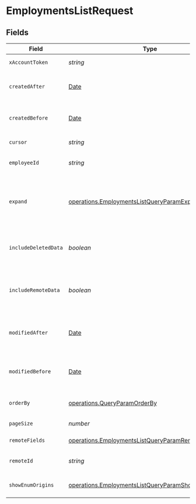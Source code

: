 # EmploymentsListRequest


## Fields

| Field                                                                                                                             | Type                                                                                                                              | Required                                                                                                                          | Description                                                                                                                       |
| --------------------------------------------------------------------------------------------------------------------------------- | --------------------------------------------------------------------------------------------------------------------------------- | --------------------------------------------------------------------------------------------------------------------------------- | --------------------------------------------------------------------------------------------------------------------------------- |
| `xAccountToken`                                                                                                                   | *string*                                                                                                                          | :heavy_check_mark:                                                                                                                | Token identifying the end user.                                                                                                   |
| `createdAfter`                                                                                                                    | [Date](https://developer.mozilla.org/en-US/docs/Web/JavaScript/Reference/Global_Objects/Date)                                     | :heavy_minus_sign:                                                                                                                | If provided, will only return objects created after this datetime.                                                                |
| `createdBefore`                                                                                                                   | [Date](https://developer.mozilla.org/en-US/docs/Web/JavaScript/Reference/Global_Objects/Date)                                     | :heavy_minus_sign:                                                                                                                | If provided, will only return objects created before this datetime.                                                               |
| `cursor`                                                                                                                          | *string*                                                                                                                          | :heavy_minus_sign:                                                                                                                | The pagination cursor value.                                                                                                      |
| `employeeId`                                                                                                                      | *string*                                                                                                                          | :heavy_minus_sign:                                                                                                                | If provided, will only return employments for this employee.                                                                      |
| `expand`                                                                                                                          | [operations.EmploymentsListQueryParamExpand](../../../sdk/models/operations/employmentslistqueryparamexpand.md)                   | :heavy_minus_sign:                                                                                                                | Which relations should be returned in expanded form. Multiple relation names should be comma separated without spaces.            |
| `includeDeletedData`                                                                                                              | *boolean*                                                                                                                         | :heavy_minus_sign:                                                                                                                | Whether to include data that was marked as deleted by third party webhooks.                                                       |
| `includeRemoteData`                                                                                                               | *boolean*                                                                                                                         | :heavy_minus_sign:                                                                                                                | Whether to include the original data Merge fetched from the third-party to produce these models.                                  |
| `modifiedAfter`                                                                                                                   | [Date](https://developer.mozilla.org/en-US/docs/Web/JavaScript/Reference/Global_Objects/Date)                                     | :heavy_minus_sign:                                                                                                                | If provided, only objects synced by Merge after this date time will be returned.                                                  |
| `modifiedBefore`                                                                                                                  | [Date](https://developer.mozilla.org/en-US/docs/Web/JavaScript/Reference/Global_Objects/Date)                                     | :heavy_minus_sign:                                                                                                                | If provided, only objects synced by Merge before this date time will be returned.                                                 |
| `orderBy`                                                                                                                         | [operations.QueryParamOrderBy](../../../sdk/models/operations/queryparamorderby.md)                                               | :heavy_minus_sign:                                                                                                                | Overrides the default ordering for this endpoint.                                                                                 |
| `pageSize`                                                                                                                        | *number*                                                                                                                          | :heavy_minus_sign:                                                                                                                | Number of results to return per page.                                                                                             |
| `remoteFields`                                                                                                                    | [operations.EmploymentsListQueryParamRemoteFields](../../../sdk/models/operations/employmentslistqueryparamremotefields.md)       | :heavy_minus_sign:                                                                                                                | Deprecated. Use show_enum_origins.                                                                                                |
| `remoteId`                                                                                                                        | *string*                                                                                                                          | :heavy_minus_sign:                                                                                                                | The API provider's ID for the given object.                                                                                       |
| `showEnumOrigins`                                                                                                                 | [operations.EmploymentsListQueryParamShowEnumOrigins](../../../sdk/models/operations/employmentslistqueryparamshowenumorigins.md) | :heavy_minus_sign:                                                                                                                | Which fields should be returned in non-normalized form.                                                                           |